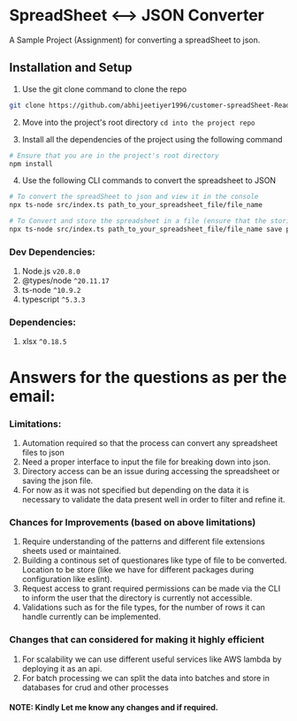 # SpreadSheet <--> JSON Converter

A Sample Project (Assignment) for converting a spreadSheet to json.

## Installation and Setup

1. Use the git clone command to clone the repo  

``` bash
git clone https://github.com/abhijeetiyer1996/customer-spreadSheet-Reader.git
```

2. Move into the project's root directory  ```cd into the project repo```

3. Install all the dependencies of the project using the following command

```bash
# Ensure that you are in the project's root directory
npm install
```

4. Use the following CLI commands to convert the spreadsheet to JSON

``` bash
# To convert the spreadSheet to json and view it in the console
npx ts-node src/index.ts path_to_your_spreadsheet_file/file_name

# To Convert and store the spreadsheet in a file (ensure that the storing directory exists)
npx ts-node src/index.ts path_to_your_spreadsheet_file/file_name save path_to_store_the_file/ 
```

### Dev Dependencies:
1. Node.js ```v20.8.0```
2. @types/node ```^20.11.17```
2. ts-node ```^10.9.2```
4. typescript ```^5.3.3```

### Dependencies:
1. xlsx ```^0.18.5```

# Answers for the questions as per the email: 

### Limitations:
1. Automation required so that the process can convert any spreadsheet files to json
2. Need a proper interface to input the file for breaking down into json.
3. Directory access can be an issue during accessing the spreadsheet or saving the json file.
4. For now as it was not specified but depending on the data it is necessary to validate the data present well in order to filter and refine it.

### Chances for Improvements (based on above limitations)
1. Require understanding of the patterns and different file extensions sheets used or maintained.
2. Building a continous set of questionares like type of file to be converted. Location to be store (like we have for different packages during configuration like eslint).
3. Request access to grant required permissions can be made via the CLI to inform the user that the directory is currently not accessible.
4. Validations such as for the file types, for the number of rows it can handle currently can be implemented.

### Changes that can considered for making it highly efficient
1. For scalability we can use different useful services like AWS lambda by deploying it as an api.
2. For batch processing we can split the data into batches and store in databases for crud and other processes


#### NOTE: Kindly Let me know any changes and if required.

